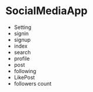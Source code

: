 # SocialMediaApp

 - Setting
-  signin
 - signup
 - index
 - search
- profile
- post
- following
- LikePost
- followers count
